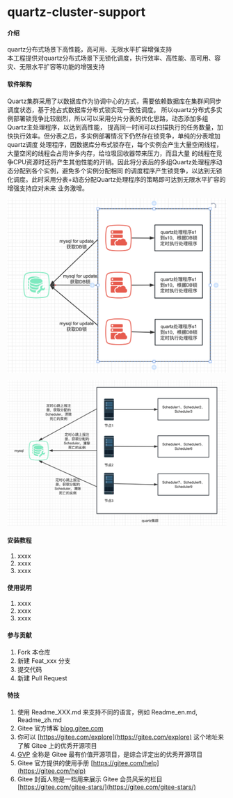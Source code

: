 # quartz-cluster-support

#### 介绍
quartz分布式场景下高性能，高可用、无限水平扩容增强支持<br>
本工程提供对quartz分布式场景下无锁化调度，执行效率、高性能、高可用、容灾、无限水平扩容等功能的增强支持
#### 软件架构
Quartz集群采用了以数据库作为协调中心的方式，需要依赖数据库在集群间同步调度状态，基于抢占式数据库分布式锁实现一致性调度。
所以quartz分布式多实例部署锁竞争比较剧烈，所以可以采用分片分表的优化思路，动态添加多组Quartz主处理程序，以达到高性能，
提高同一时间可以扫描执行的任务数量，加快执行效率。但分表之后，多实例部署情况下仍然存在锁竞争，单纯的分表增加quartz调度
处理程序，因数据库分布式锁存在，每个实例会产生大量空闲线程，大量空闲的线程会占用许多内存，给垃圾回收器带来压力，而且大量
的线程在竞争CPU资源时还将产生其他性能的开销。因此将分表后的多组Quartz处理程序动态分配到各个实例，避免多个实例分配相同
的调度程序产生锁竞争，以达到无锁化调度。此时采用分表+动态分配Quartz处理程序的策略即可达到无限水平扩容的增强支持应对未来
业务激增。


![quartz分表](images/quartz%E5%88%86%E5%B8%83%E5%BC%8F%E8%B0%83%E5%BA%A6.png)

![quartz集群动态分配](images/quartz%E9%9B%86%E7%BE%A4%E5%8A%A8%E6%80%81%E5%88%86%E9%85%8D.png)

#### 安装教程

1.  xxxx
2.  xxxx
3.  xxxx

#### 使用说明

1.  xxxx
2.  xxxx
3.  xxxx

#### 参与贡献

1.  Fork 本仓库
2.  新建 Feat_xxx 分支
3.  提交代码
4.  新建 Pull Request


#### 特技

1.  使用 Readme\_XXX.md 来支持不同的语言，例如 Readme\_en.md, Readme\_zh.md
2.  Gitee 官方博客 [blog.gitee.com](https://blog.gitee.com)
3.  你可以 [https://gitee.com/explore](https://gitee.com/explore) 这个地址来了解 Gitee 上的优秀开源项目
4.  [GVP](https://gitee.com/gvp) 全称是 Gitee 最有价值开源项目，是综合评定出的优秀开源项目
5.  Gitee 官方提供的使用手册 [https://gitee.com/help](https://gitee.com/help)
6.  Gitee 封面人物是一档用来展示 Gitee 会员风采的栏目 [https://gitee.com/gitee-stars/](https://gitee.com/gitee-stars/)
